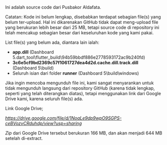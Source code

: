 Ini adalah source code dari Pusbakor Aldafata.

Catatan: Kode ini belum lengkap, disebabkan terdapat sebagian file(s) yang belum ter-upload. Hal ini dikarenakan GitHub tidak dapat meng-upload file yang berukuran lebih besar dari 25 MB, tetapi source code di repository ini telah mencakup sebagian besar dari keseluruhan kode yang kami pakai.

List file(s) yang belum ada, diantara lain ialah:

- **app.dill** (Dashboard 5.dart_tool\flutter_build\94b59bbdf886e2778593172ac9b240fd)
- **3c6e5cf9bd2369c57f1061727dea4d2d.cache.dill.track.dill** (Dashboard 5\build)
- Seluruh isian dari folder **runner** (Dashboard 5\build\windows)

Jika ingin mencoba mengunduh file ini, kami sangat menyarankan untuk tidak mengunduh langsung dari repository GitHub (karena tidak lengkap, seperti yang telah diterangkan diatas), tetapi menggunakan link dari Google Drive kami, karena seluruh file(s) ada.

Link Google Drive;

_https://drive.google.com/file/d/1NoaLe9dp9wpO9SGPS-ceBVozvCRduhdp/view?usp=sharing_

_Zip_ dari Google Drive tersebut berukuran 166 MB, dan akan menjadi 644 MB setelah di-extract.
